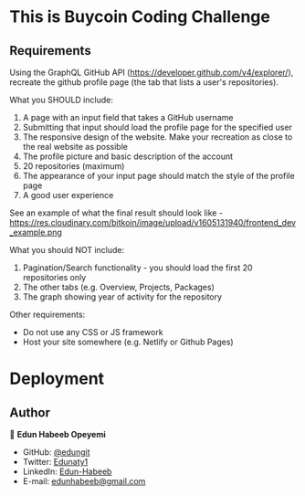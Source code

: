 # This is Buycoin Coding Challenge

## Requirements

Using the GraphQL GitHub API (https://developer.github.com/v4/explorer/), recreate the github profile page (the tab that lists a user's repositories). 

What you SHOULD include:
1. A page with an input field that takes a GitHub username
2. Submitting that input should load the profile page for the specified user
3. The responsive design of the website. Make your recreation as close to the real website as possible
4. The profile picture and basic description of the account
5. 20 repositories (maximum)
6. The appearance of your input page should match the style of the profile page
7. A good user experience

See an example of what the final result should look like - https://res.cloudinary.com/bitkoin/image/upload/v1605131940/frontend_dev_example.png

What you should NOT include:
1. Pagination/Search functionality - you should load the first 20 repositories only
2. The other tabs (e.g. Overview, Projects, Packages)
3. The graph showing year of activity for the repository

Other requirements:
- Do not use any CSS or JS framework
- Host your site somewhere (e.g. Netlify or Github Pages)

# Deployment


## Author

👤 **Edun Habeeb Opeyemi**
- GitHub: [@edungit](https://github.com/edungit)
- Twitter: [Edunaty1](https://twitter.com/Edunaty1)
- LinkedIn: [Edun-Habeeb](https://www.linkedin.com/in/edun-habeeb-635680131/)
- E-mail: [edunhabeeb@gmail.com](edunhabeeb@gmail.com)

